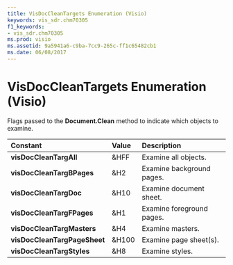 ```yaml
---
title: VisDocCleanTargets Enumeration (Visio)
keywords: vis_sdr.chm70305
f1_keywords:
- vis_sdr.chm70305
ms.prod: visio
ms.assetid: 9a5941a6-c9ba-7cc9-265c-ff1c65482cb1
ms.date: 06/08/2017
---
```



# VisDocCleanTargets Enumeration (Visio)

Flags passed to the  **Document.Clean** method to indicate which objects to examine.



|**Constant**|**Value**|**Description**|
|:-----|:-----|:-----|
| **visDocCleanTargAll**|&HFF|Examine all objects.|
| **visDocCleanTargBPages**|&H2|Examine background pages.|
| **visDocCleanTargDoc**|&H10|Examine document sheet.|
| **visDocCleanTargFPages**|&H1|Examine foreground pages.|
| **visDocCleanTargMasters**|&H4|Examine masters.|
| **visDocCleanTargPageSheet**|&H100|Examine page sheet(s).|
| **visDocCleanTargStyles**|&H8|Examine styles.|


